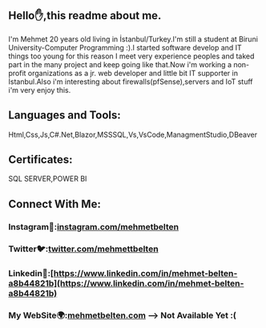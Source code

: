 ## Hello✋,this readme about me.
I'm Mehmet 20 years old living in İstanbul/Turkey.I'm still a student at Biruni University-Computer Programming :).I started software develop and IT things too young for this reason I meet very experience peoples and taked part in the many project and keep going like that.Now i'm working a non-profit organizations as a jr. web developer and little bit IT supporter in İstanbul.Also i'm interesting about firewalls(pfSense),servers and IoT stuff i'm very enjoy this.

## Languages and Tools:
Html,Css,Js,C#.Net,Blazor,MSSSQL,Vs,VsCode,ManagmentStudio,DBeaver

## Certificates:
SQL SERVER,POWER BI

## Connect With Me:
### Instagram📱:[instagram.com/mehmetbelten](instagram.com/mehmetbelten)
### Twitter🐦:[twitter.com/mehmettbelten](twitter.com/mehmettbelten)
### Linkedin💼:[https://www.linkedin.com/in/mehmet-belten-a8b44821b](https://www.linkedin.com/in/mehmet-belten-a8b44821b)
### My WebSite🌍:[mehmetbelten.com](mehmetbelten.com) --> Not Available Yet :(

